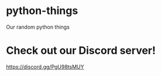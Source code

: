 # python-things
Our random python things

# Check out our Discord server!
https://discord.gg/PgU98tsMUY
